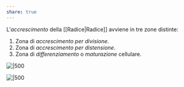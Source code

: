 ```yaml
---
share: true
---
```

L’*accrescimento* della [[Radice|Radice]] avviene in tre zone distinte:
1. Zona di *accrescimento per divisione*.
2. Zona di *accrescimento per distensione.*
3. Zona di *differenziamento* o *maturazione* cellulare.

![|500](ef77858a51e9ac7bc2b1afb91a088b0e_MD5%201.png)



![|500](33781096a4b1988a2ab784241c379461_MD5%201.png)